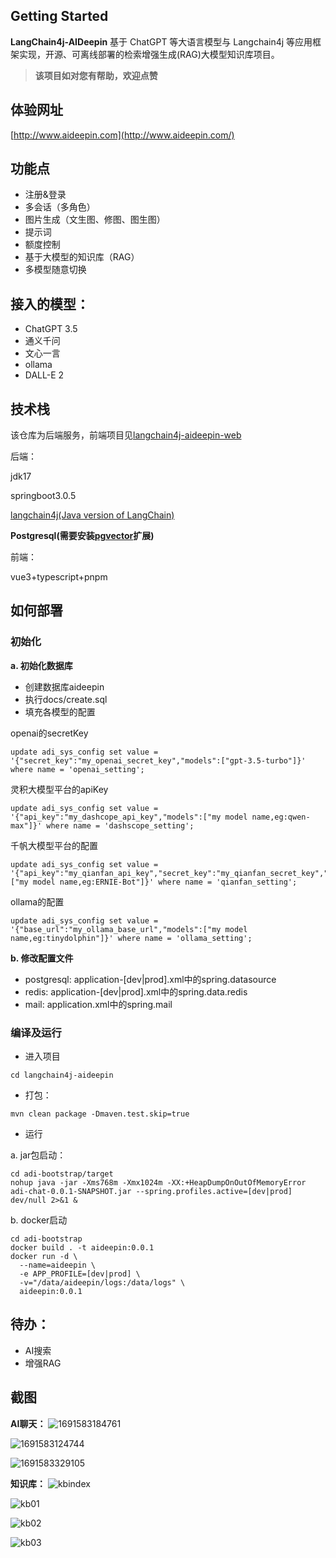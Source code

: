 ## Getting Started

**LangChain4j-AIDeepin**
基于 ChatGPT 等大语言模型与 Langchain4j 等应用框架实现，开源、可离线部署的检索增强生成(RAG)大模型知识库项目。

> **该项目如对您有帮助，欢迎点赞**

## 体验网址

[http://www.aideepin.com](http://www.aideepin.com/)

## 功能点

* 注册&登录
* 多会话（多角色）
* 图片生成（文生图、修图、图生图）
* 提示词
* 额度控制
* 基于大模型的知识库（RAG）
* 多模型随意切换

## 接入的模型：

* ChatGPT 3.5
* 通义千问
* 文心一言
* ollama
* DALL-E 2

## 技术栈

该仓库为后端服务，前端项目见[langchain4j-aideepin-web](https://github.com/moyangzhan/langchain4j-aideepin-web)

后端：

jdk17

springboot3.0.5

[langchain4j(Java version of LangChain)](https://github.com/langchain4j/langchain4j)

**Postgresql(需要安装[pgvector](https://github.com/pgvector/pgvector)扩展)**

前端：

vue3+typescript+pnpm

## 如何部署

### 初始化

**a. 初始化数据库**

* 创建数据库aideepin
* 执行docs/create.sql
* 填充各模型的配置

openai的secretKey

```plaintext
update adi_sys_config set value = '{"secret_key":"my_openai_secret_key","models":["gpt-3.5-turbo"]}' where name = 'openai_setting';
```

灵积大模型平台的apiKey

```plaintext
update adi_sys_config set value = '{"api_key":"my_dashcope_api_key","models":["my model name,eg:qwen-max"]}' where name = 'dashscope_setting';
```

千帆大模型平台的配置

```plaintext
update adi_sys_config set value = '{"api_key":"my_qianfan_api_key","secret_key":"my_qianfan_secret_key","models":["my model name,eg:ERNIE-Bot"]}' where name = 'qianfan_setting';
```

ollama的配置

```
update adi_sys_config set value = '{"base_url":"my_ollama_base_url","models":["my model name,eg:tinydolphin"]}' where name = 'ollama_setting';
```

**b. 修改配置文件**

* postgresql: application-[dev|prod].xml中的spring.datasource
* redis: application-[dev|prod].xml中的spring.data.redis
* mail: application.xml中的spring.mail

### 编译及运行

* 进入项目

```plaintext
cd langchain4j-aideepin
```

* 打包：

```
mvn clean package -Dmaven.test.skip=true
```

* 运行

a. jar包启动：

```plaintext
cd adi-bootstrap/target
nohup java -jar -Xms768m -Xmx1024m -XX:+HeapDumpOnOutOfMemoryError adi-chat-0.0.1-SNAPSHOT.jar --spring.profiles.active=[dev|prod] dev/null 2>&1 &
```

b. docker启动

```plaintext
cd adi-bootstrap
docker build . -t aideepin:0.0.1
docker run -d \
  --name=aideepin \
  -e APP_PROFILE=[dev|prod] \
  -v="/data/aideepin/logs:/data/logs" \
  aideepin:0.0.1
```

## 待办：

* AI搜索
* 增强RAG

## 截图

**AI聊天：**
![1691583184761](image/README/1691583184761.png)

![1691583124744](image/README/1691583124744.png "AI绘图")

![1691583329105](image/README/1691583329105.png "token统计")

**知识库：**
![kbindex](image/README/kbidx.png)

![kb01](image/README/kb01.png)

![kb02](image/README/kb02.png)

![kb03](image/README/kb03.png)
